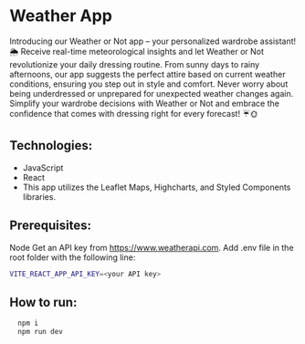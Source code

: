 # Weather App
Introducing our Weather or Not app – your personalized wardrobe assistant! 🌦️ Receive real-time meteorological insights and let Weather or Not revolutionize your daily dressing routine. From sunny days to rainy afternoons, our app suggests the perfect attire based on current weather conditions, ensuring you step out in style and comfort. Never worry about being underdressed or unprepared for unexpected weather changes again. Simplify your wardrobe decisions with Weather or Not and embrace the confidence that comes with dressing right for every forecast! ☔🌞


## Technologies:
- JavaScript
- React
- This app utilizes the Leaflet Maps, Highcharts, and Styled Components libraries.
  
## Prerequisites:
Node
Get an API key from https://www.weatherapi.com. Add .env file in the root folder with the following line: 
```bash
VITE_REACT_APP_API_KEY=<your API key>
``` 

## How to run:
```bash
  npm i 
  npm run dev
```

